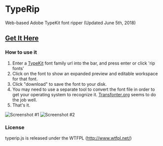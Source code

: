 # TypeRip
Web-based Adobe TypeKit font ripper (Updated June 5th, 2018)
## [Get It Here](http://codezombie.github.io/TypeRip/)

### How to use it
  1. Enter a [TypeKit](https://typekit.com/fonts/) font family url into the bar, and press enter or click 'rip fonts'
  2. Click on the font to show an expanded preview and editable workspace for that font.
  3. Click "download" to save the font to your disk.
  4. You may need to use a separate tool to convert the font file in order to get your operating system to recognize it. [Transfonter.org](https://transfonter.org/) seems to do the job well.
  4. That's it.

![Screenshot #1](https://i.imgur.com/bREcJLB.png)
![Screenshot #2](https://i.imgur.com/0rR1OuO.png)

### License
typerip.js is released under the WTFPL (http://www.wtfpl.net/)